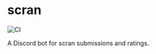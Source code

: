 # scran

![CI](https://github.com/lanxdrey/scran/actions/workflows/test.yml/badge.svg)

A Discord bot for scran submissions and ratings.

